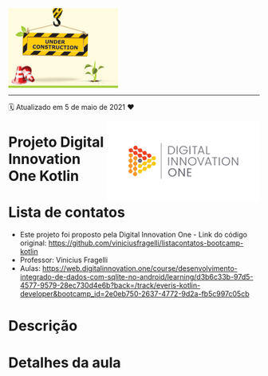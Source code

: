 <img align="center" alt="GIF" height="160px" src="https://github.com/rdeconti/rdeconti-resources/blob/main/under_construction.gif" />

----------------------------------------------------------------------------------------------------------------------------------------------------------------------------

:spiral_calendar: Atualizado em 5 de maio de 2021 :heart:

<img align="right" alt="GIF" height="160px" src="https://github.com/rdeconti/rdeconti-resources/blob/main/Digital%20Innovation%20One%20-%20Logotipo.png" />

# Projeto Digital Innovation One Kotlin

# Lista de contatos
- Este projeto foi proposto pela Digital Innovation One - Link do código original: https://github.com/viniciusfragelli/listacontatos-bootcamp-kotlin
- Professor: Vinicius Fragelli
- Aulas: https://web.digitalinnovation.one/course/desenvolvimento-integrado-de-dados-com-sqlite-no-android/learning/d3b6c33b-97d5-4577-9579-28ec730d4e6b?back=/track/everis-kotlin-developer&bootcamp_id=2e0eb750-2637-4772-9d2a-fb5c997c05cb

# Descrição


# Detalhes da aula
